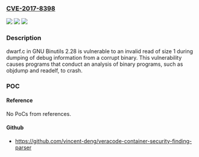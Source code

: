 ### [CVE-2017-8398](https://cve.mitre.org/cgi-bin/cvename.cgi?name=CVE-2017-8398)
![](https://img.shields.io/static/v1?label=Product&message=n%2Fa&color=blue)
![](https://img.shields.io/static/v1?label=Version&message=n%2Fa&color=blue)
![](https://img.shields.io/static/v1?label=Vulnerability&message=n%2Fa&color=brighgreen)

### Description

dwarf.c in GNU Binutils 2.28 is vulnerable to an invalid read of size 1 during dumping of debug information from a corrupt binary. This vulnerability causes programs that conduct an analysis of binary programs, such as objdump and readelf, to crash.

### POC

#### Reference
No PoCs from references.

#### Github
- https://github.com/vincent-deng/veracode-container-security-finding-parser

